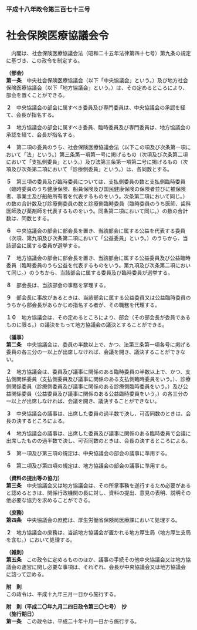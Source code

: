 ### 平成十八年政令第三百七十三号  
# 社会保険医療協議会令  
　内閣は、社会保険医療協議会法（昭和二十五年法律第四十七号）第九条の規定に基づき、この政令を制定する。  
  
**（部会）**  
**第一条**　中央社会保険医療協議会（以下「中央協議会」という。）及び地方社会保険医療協議会（以下「地方協議会」という。）は、その定めるところにより、部会を置くことができる。  
  
**２**　中央協議会の部会に属すべき委員及び専門委員は、中央協議会の承認を経て、会長が指名する。  
  
**３**　地方協議会の部会に属すべき委員、臨時委員及び専門委員は、地方協議会の承認を経て、会長が指名する。  
  
**４**　第二項の委員のうち、社会保険医療協議会法（以下この項及び次条第一項において「法」という。）第三条第一項第一号に掲げるもの（次項及び次条第二項において「支払側委員」という。）及び法第三条第一項第二号に掲げるもの（次項及び次条第二項において「診療側委員」という。）は、各同数とする。  
  
**５**　第三項の委員及び臨時委員については、支払側委員の数と支払側臨時委員（臨時委員のうち健康保険、船員保険及び国民健康保険の保険者並びに被保険者、事業主及び船舶所有者を代表するものをいう。次条第二項において同じ。）の数の合計数及び診療側委員の数と診療側臨時委員（臨時委員のうち医師、歯科医師及び薬剤師を代表するものをいう。同条第二項において同じ。）の数の合計数は、同数とする。  
  
**６**　中央協議会の部会に部会長を置き、当該部会に属する公益を代表する委員（次項、第九項及び次条第二項において「公益委員」という。）のうちから、当該部会に属する委員が選挙する。  
  
**７**　地方協議会の部会に部会長を置き、当該部会に属する公益委員及び公益臨時委員（臨時委員のうち公益を代表するものをいう。第九項及び次条第二項において同じ。）のうちから、当該部会に属する委員及び臨時委員が選挙する。  
  
**８**　部会長は、当該部会の事務を掌理する。  
  
**９**　部会長に事故があるときは、当該部会に属する公益委員又は公益臨時委員のうちから部会長があらかじめ指名する者が、その職務を代理する。  
  
**１０**　地方協議会は、その定めるところにより、部会（その部会長が委員であるものに限る。）の議決をもって地方協議会の議決とすることができる。  
  
**（議事）**  
**第二条**　中央協議会は、委員の半数以上で、かつ、法第三条第一項各号に掲げる委員の各三分の一以上が出席しなければ、会議を開き、議決することができない。  
  
**２**　地方協議会は、委員及び議事に関係のある臨時委員の半数以上で、かつ、支払側関係委員（支払側委員及び議事に関係のある支払側臨時委員をいう。）、診療側関係委員（診療側委員及び議事に関係のある診療側臨時委員をいう。）及び公益関係委員（公益委員及び議事に関係のある公益臨時委員をいう。）の各三分の一以上が出席しなければ、会議を開き、議決することができない。  
  
**３**　中央協議会の議事は、出席した委員の過半数で決し、可否同数のときは、会長の決するところによる。  
  
**４**　地方協議会の議事は、出席した委員及び議事に関係のある臨時委員で会議に出席したものの過半数で決し、可否同数のときは、会長の決するところによる。  
  
**５**　第一項及び第三項の規定は、中央協議会の部会の議事に準用する。  
  
**６**　第二項及び第四項の規定は、地方協議会の部会の議事に準用する。  
  
**（資料の提出等の協力）**  
**第三条**　中央協議会又は地方協議会は、その所掌事務を遂行するため必要があると認めるときは、関係行政機関の長に対し、資料の提出、意見の表明、説明その他必要な協力を求めることができる。  
  
**（庶務）**  
**第四条**　中央協議会の庶務は、厚生労働省保険局医療課において処理する。  
  
**２**　地方協議会の庶務は、当該地方協議会が置かれる地方厚生局（地方厚生支局を含む。）において処理する。  
  
**（雑則）**  
**第五条**　この政令に定めるもののほか、議事の手続その他中央協議会又は地方協議会の運営に関し必要な事項は、それぞれ、会長が中央協議会又は地方協議会に諮って定める。  
  
**附　則**  
この政令は、平成十九年三月一日から施行する。  
  
**附　則（平成二〇年九月二四日政令第三〇七号）　抄**  
**（施行期日）**  
**第一条**　この政令は、平成二十年十月一日から施行する。  
  
